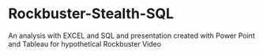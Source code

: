 # Rockbuster-Stealth-SQL
An analysis with EXCEL and SQL and presentation created with Power Point and Tableau for hypothetical Rockbuster Video

